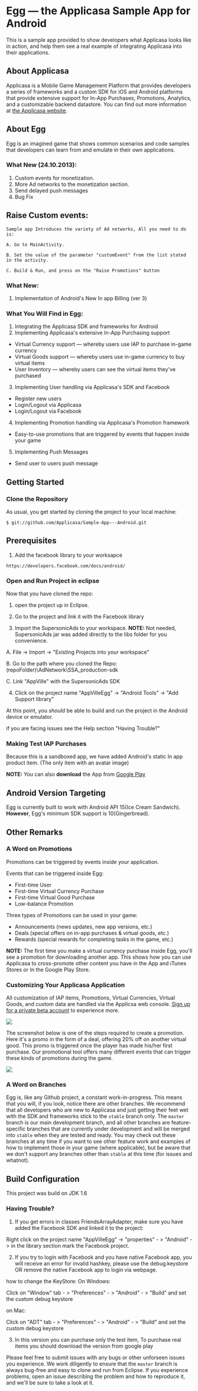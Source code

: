 # Egg &mdash; the Applicasa Sample App for 	Android

This is a sample app provided to show developers what Applicasa looks like in action, and help them see a real example of integrating Applicasa into their applications.

## About Applicasa

Applicasa is a Mobile Game Management Platform that provides developers a series of frameworks and a custom SDK for iOS and Android platforms that provide extensive support for In-App Purchases, Promotions, Analytics, and a customizable backend datastore. You can find out more information at [the Applicasa website](http://applicasa.com).

## About Egg

Egg is an imagined game that shows common scenarios and code samples that developers can learn from and emulate in their own applications.

### What New (24.10.2013):
1. Custom events for monetization.
2. More Ad networks to the monetization section.
3. Send delayed push messages
4. Bug Fix
 
## Raise Custom events:
```
Sample app Introduces the variety of Ad networks, All you need to do is:

A. Go to MainActivity.

B. Set the value of the parameter "customEvent" from the list stated in the activity.

C. Build & Run, and press on the "Raise Promotions" button
```

### What New:
1. Implementation of Android's New In app Billing (ver 3)

### What You Will Find in Egg:
1. Integrating the Applicasa SDK and frameworks for Android
2. Implementing Applicasa's extensive In-App Purchasing support
  * Virtual Currency support &mdash; whereby users use IAP to purchase in-game currency
  * Virtual Goods support &mdash; whereby users use in-game currency to buy virtual items
  * User Inventory &mdash; whereby users can see the virtual items they've purchased
3. Implementing User handling via Applicasa's SDK and Facebook
  * Register new users
  * Login/Logout via Applicasa
  * Login/Logout via Facebook
4. Implementing Promotion handling via Applicasa's Promotion framework
  * Easy-to-use promotions that are triggered by events that happen inside your game
5. Implementing Push Messages 
  * Send user to users push message

## Getting Started

### Clone the Repository

As usual, you get started by cloning the project to your local machine:

```
$ git://github.com/Applicasa/Sample-App---Android.git
```

## Prerequisites
1. Add the facebook library to your worksapce 
```
https://developers.facebook.com/docs/android/
```


### Open and Run Project in eclipse

Now that you have cloned the repo:

1. open the project up in Eclipse.

2. Go to the project and link it with the Facebook library

3. Import the SupersonicAds to your workspace. 
**NOTE:** Not needed, SupersonicAds jar was added directly to the libs folder for you convenience. 

  A. File -> Import -> "Existing Projects into your workspace"
  
  B. Go to the path where you cloned the Repo: (repoFolder)\AdNetwork\SSA_production-sdk
  
  C. Link "AppVille" with the SupersonicAds SDK
	

4. Click on the project name "AppVilleEgg" -> "Android Tools" -> "Add Support library"

At this point, you *should* be able to build and run the project in the Android device or emulator.

if you are facing issues see the Help section "Having Trouble?"


### Making Test IAP Purchases

Because this is a sandboxed app, we have added Android's static In app product item. (The only item with an avatar image)

**NOTE:** You can also **download** the App from [Google Play](https://play.google.com/store/apps/details?id=com.appvilleegg)

## Android Version Targeting

Egg is currently built to work with Android API 15(Ice Cream Sandwich). **However**, Egg's minimum SDK support is 10(Gingerbread).

## Other Remarks

### A Word on Promotions

Promotions can be triggered by events inside your application.

Events that can be triggered inside Egg:
* First-time User
* First-time Virtual Currency Purchase
* First-time Virtual Good Purchase
* Low-balance Promotion

Three types of Promotions can be used in your game:
* Announcements (news updates, new app versions, etc.)
* Deals (special offers on in-app purchases & virtual goods, etc.)
* Rewards (special rewards for completing tasks in the game, etc.)

**NOTE:** The first time you make a virtual currency purchase inside Egg, you'll see a promotion for downloading another app. This shows how you can use Applicasa to cross-promote other content you have in the App and iTunes Stores or In the Google Play Store. 

### Customizing Your Applicasa Application

All customization of IAP items, Promotions, Virtual Currencies, Virtual Goods, and custom data are handled via the Applicsa web console. [Sign up for a private beta account](http://applicasa.com/#Register) to experience more.

<img src="https://raw.github.com/Applicasa/Sample-App-iOS/stable/readme_imgs/web-console.png"/>

The screenshot below is one of the steps required to create a promotion. Here it's a promo in the form of a deal, offering 20% off on another virtual good. This promo is triggered once the player has made his/her first purchase. Our promotional tool offers many different events that can trigger these kinds of promotions during the game.

<img src="https://raw.github.com/Applicasa/Sample-App-iOS/stable/readme_imgs/Offer.png"/>

### A Word on Branches

Egg is, like any Github project, a constant work-in-progress. This means that you will, if you look, notice there are other branches. We recommend that all developers who are new to Applicasa and just getting their feet wet with the SDK and frameworks stick to the ```stable``` branch only. The ```master``` branch is our main development branch, and all other branches are feature-specific branches that are currently under development and will be merged into ```stable``` when they are tested and ready. You may check out these branches at any time if you want to see other feature work and examples of how to implement those in your game (where applicable), but be aware that we don't support any branches other than ```stable``` at this time (for issues and whatnot).

## Build Configuration
This project was build on JDK 1.6

### Having Trouble?

1. If you get errors in classes FriendsArrayAdapter, make sure you have added the Facebook SDK and linked it to the project:

Right click on the project name "AppVilleEgg" -> "properties" - > "Android" -> in the library section mark the Facebook project.

2. If you try to login with Facebook and you have native Facebook app, you will receive an error for invalid hashkey, please use the debug.keystore OR remove the native Facebook app to login via webpage.

how to change the KeyStore:
On Windows:

Click on "Window" tab - > "Preferences" - > "Android" - > "Build" and set the custom debug keystore

on Mac:

Click on "ADT" tab - > "Preferences" - > "Android" - > "Build" and set the custom debug keystore

3. In this version you can purchase only the test item, To purchase real items you should download the version from google play




Please feel free to submit issues with any bugs or other unforseen issues you experience. We work diligently to ensure that the ```master``` branch is always bug-free and easy to clone and run from Eclipse. If you experience problems, open an issue describing the problem and how to reproduce it, and we'll be sure to take a look at it.
